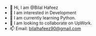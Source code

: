 - 👋 Hi, I am @Bilal Hafeez
- 👀 I am interested in Development
- 🌱 I am currently learning Python.
- 💞️ I am looking to collaborate on UpWork.
- 📫 Email: bilalhafeez90@gmail.com

<!---
Bilal8066/Bilal8066 is a ✨ special ✨ repository because its `README.md` (this file) appears on your GitHub profile.
You can click the Preview link to take a look at your changes.
--->
